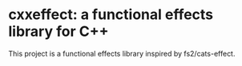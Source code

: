 # cxxeffect: a functional effects library for C++

This project is a functional effects library inspired by fs2/cats-effect.
